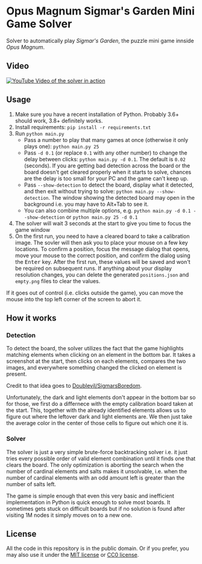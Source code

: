 # Opus Magnum Sigmar's Garden Mini Game Solver

Solver to automatically play *Sigmar's Garden*, the puzzle mini game innside *Opus Magnum*.

## Video

[![YouTube Video of the solver in action](http://img.youtube.com/vi/mLaJSjhnD54/0.jpg)](http://www.youtube.com/watch?v=mLaJSjhnD54 "Automated Sigmar's Garden (Opus Magnum Minigame) Solver")

## Usage

1. Make sure you have a recent installation of Python. Probably 3.6+ should work, 3.8+ definitely works.
2. Install requirements: `pip install -r requirements.txt`
3. Run `python main.py`
   - Pass a number to play that many games at once (otherwise it only plays one): `python main.py 25`
   - Pass `-d 0.1` (or replace `0.1` with any other number) to change the delay between clicks: `python main.py -d 0.1`. The default is `0.02` (seconds). If you are getting bad detection across the board or the board doesn't get cleared properly when it starts to solve, chances are the delay is too small for your PC and the game can't keep up.
   - Pass `--show-detection` to detect the board, display what it detected, and then exit without trying to solve: `python main.py --show-detection`. The window showing the detected board may open in the background i.e. you may have to Alt+Tab to see it.
   - You can also combine multiple options, e.g. `python main.py -d 0.1 --show-detection` or `python main.py 25 -d 0.1`
4. The solver will wait 3 seconds at the start to give you time to focus the game window
5. On the first run, you need to have a cleared board to take a calibration image. The sovler will then ask you to place your mouse on a few key locations. To confirm a position, focus the message dialog that opens, move your mouse to the correct position, and confirm the dialog using the <kbd>Enter</kbd> key. After the first run, these values will be saved and won't be required on subsequent runs. If anything about your display resolution changes, you can delete the generated `positions.json` and `empty.png` files to clear the values.

If it goes out of control (i.e. clicks outside the game), you can move the mouse into the top left corner of the screen to abort it.

## How it works

### Detection

To detect the board, the solver utilizes the fact that the game highlights matching elements when clicking on an element in the bottom bar. It takes a screenshot at the start, then clicks on each elements, compares the two images, and everywhere something changed the clicked on element is present.

Credit to that idea goes to [Doublevil/SigmarsBoredom](https://github.com/Doublevil/SigmarsBoredom).

Unfortunately, the dark and light elements don't appear in the bottom bar so for those, we first do a differnece with the empty calibration board taken at the start. This, together with the already identified elements allows us to figure out where the leftover dark and light elements are. We then just take the average color in the center of those cells to figure out which one it is.

### Solver

The solver is just a very simple brute-force backtracking solver i.e. it just tries every possible order of valid element combination until it finds one that clears the board. The only optimization is aborting the search when the number of cardinal elements and salts makes it unsolvable, i.e. when the number of cardinal elements with an odd amount left is greater than the number of salts left.

The game is simple enough that even this very basic and inefficient implementation in Python is quick enough to solve most boards. It sometimes gets stuck on difficult boards but if no solution is found after visiting 1M nodes it simply moves on to a new one.

## License

All the code in this repository is in the public domain. Or if you prefer, you may also use it under the [MIT license](LICENSE-MIT) or [CC0 license](LICENSE-CC0).
